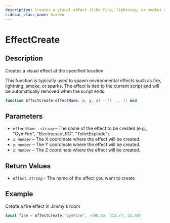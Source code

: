 ```yaml
---
description: Creates a visual effect (like fire, lightning, or smoke) at the specified location.
sidebar_class_name: hidden
---
```


# EffectCreate

## Description

Creates a visual effect at the specified location.

This function is typically used to spawn environmental effects such as fire, lightning, smoke, or sparks. The effect is tied to the current script and will be automatically removed when the script ends.

```lua
function EffectCreate(effectName, x, y, z) --[[ ... ]] end
```

## Parameters

- `effectName `: _`string`_ – The name of the effect to be created (e.g., "GymFire", "ElectrocuteLRG", "ToiletExplode").
- `x`: _`number`_ – The X coordinate where the effect will be created.
- `y`: _`number`_ – The Y coordinate where the effect will be created.
- `z`: _`number`_ – The Z coordinate where the effect will be created.

## Return Values

- `effect`: _`string`_ - The name of the effect you want to create

## Example

Create a fire effect in Jimmy's room

```lua
local fire = EffectCreate("GymFire", -490.65, 313.77, 31.40)
```
